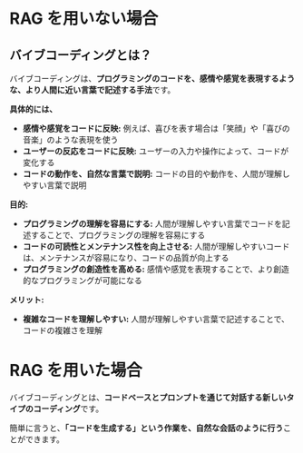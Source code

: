 # RAG を用いない場合

## バイブコーディングとは？

バイブコーディングは、**プログラミングのコードを、感情や感覚を表現するような、より人間に近い言葉で記述する手法**です。

**具体的には、**

- **感情や感覚をコードに反映:** 例えば、喜びを表す場合は「笑顔」や「喜びの音楽」のような表現を使う
- **ユーザーの反応をコードに反映:** ユーザーの入力や操作によって、コードが変化する
- **コードの動作を、自然な言葉で説明:** コードの目的や動作を、人間が理解しやすい言葉で説明

**目的:**

- **プログラミングの理解を容易にする:** 人間が理解しやすい言葉でコードを記述することで、プログラミングの理解を容易にする
- **コードの可読性とメンテナンス性を向上させる:** 人間が理解しやすいコードは、メンテナンスが容易になり、コードの品質が向上する
- **プログラミングの創造性を高める:** 感情や感覚を表現することで、より創造的なプログラミングが可能になる

**メリット:**

- **複雑なコードを理解しやすい:** 人間が理解しやすい言葉で記述することで、コードの複雑さを理解

# RAG を用いた場合

バイブコーディングとは、**コードベースとプロンプトを通じて対話する新しいタイプのコーディング**です。

簡単に言うと、**「コードを生成する」という作業を、自然な会話のように行う**ことができます。
